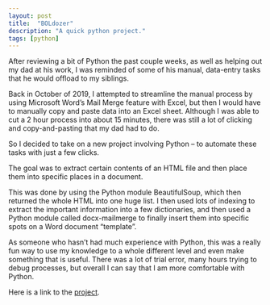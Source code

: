 ```yaml
---
layout: post
title: 	"BOLdozer"
description: "A quick python project."
tags: [python]
---
```

After reviewing a bit of Python the past couple weeks, as well as helping out my dad at his work, I was reminded of some of his manual, data-entry tasks that he would offload to my siblings.

Back in October of 2019, I attempted to streamline the manual process by using Microsoft Word’s Mail Merge feature with Excel, but then I would have to manually copy and paste data into an Excel sheet. Although I was able to cut a 2 hour process into about 15 minutes, there was still a lot of clicking and copy-and-pasting that my dad had to do.

So I decided to take on a new project involving Python – to automate these tasks with just a few clicks.

The goal was to extract certain contents of an HTML file and then place them into specific places in a document. 

This was done by using the Python module BeautifulSoup, which then returned the whole HTML into one huge list. I then used lots of indexing to extract the important information into a few dictionaries, and then used a Python module called docx-mailmerge to finally insert them into specific spots on a Word document “template”.

As someone who hasn’t had much experience with Python, this was a really fun way to use my knowledge to a whole different level and even make something that is useful. There was a lot of trial error, many hours trying to debug processes, but overall I can say that I am more comfortable with Python.

Here is a link to the [project][link-to-project].

[link-to-project]: https://github.com/fyrworx4/BOLdozer